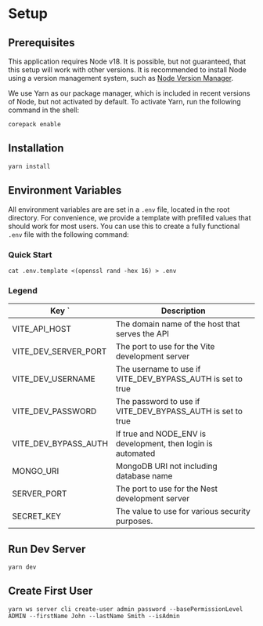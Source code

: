 # Setup

## Prerequisites

This application requires Node v18. It is possible, but not guaranteed, that this setup will work with other versions. It is recommended to install Node using a version management system, such as [Node Version Manager](https://github.com/nvm-sh/nvm).

We use Yarn as our package manager, which is included in recent versions of Node, but not activated by default. To activate Yarn, run the following command in the shell:

```shell
corepack enable
```

## Installation

```shell
yarn install
```

## Environment Variables

All environment variables are are set in a `.env` file, located in the root directory. For convenience, we provide a template with prefilled values that should work for most users. You can use this to create a fully functional `.env` file with the following command:

### Quick Start

```shell
cat .env.template <(openssl rand -hex 16) > .env
```

### Legend

| Key                   `   | Description                                     |
| ------------------------- | ----------------------------------------------- |
| VITE_API_HOST             | The domain name of the host that serves the API |
| VITE_DEV_SERVER_PORT      | The port to use for the Vite development server |
| VITE_DEV_USERNAME         | The username to use if VITE_DEV_BYPASS_AUTH is set to true |
| VITE_DEV_PASSWORD         | The password to use if VITE_DEV_BYPASS_AUTH is set to true |
| VITE_DEV_BYPASS_AUTH      | If true and NODE_ENV is development, then login is automated |
| MONGO_URI                 | MongoDB URI not including database name |
| SERVER_PORT               | The port to use for the Nest development server |
| SECRET_KEY                | The value to use for various security purposes. |

## Run Dev Server

```shell
yarn dev
```

## Create First User

```shell
yarn ws server cli create-user admin password --basePermissionLevel ADMIN --firstName John --lastName Smith --isAdmin
```